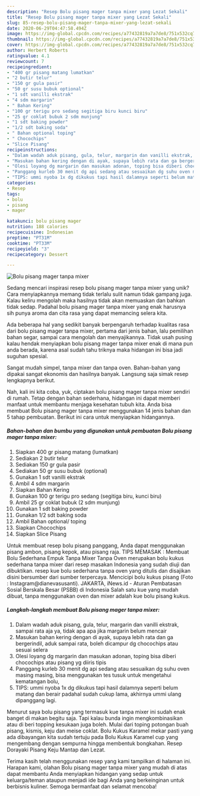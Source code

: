 ```yaml
---
description: "Resep Bolu pisang mager tanpa mixer yang Lezat Sekali"
title: "Resep Bolu pisang mager tanpa mixer yang Lezat Sekali"
slug: 85-resep-bolu-pisang-mager-tanpa-mixer-yang-lezat-sekali
date: 2020-06-29T04:47:58.494Z
image: https://img-global.cpcdn.com/recipes/a77432819a7a7de8/751x532cq70/bolu-pisang-mager-tanpa-mixer-foto-resep-utama.jpg
thumbnail: https://img-global.cpcdn.com/recipes/a77432819a7a7de8/751x532cq70/bolu-pisang-mager-tanpa-mixer-foto-resep-utama.jpg
cover: https://img-global.cpcdn.com/recipes/a77432819a7a7de8/751x532cq70/bolu-pisang-mager-tanpa-mixer-foto-resep-utama.jpg
author: Herbert Roberts
ratingvalue: 4.1
reviewcount: 7
recipeingredient:
- "400 gr pisang matang lumatkan"
- "2 butir telur"
- "150 gr gula pasir"
- "50 gr susu bubuk optional"
- "1 sdt vanilli ekstrak"
- "4 sdm margarin"
- " Bahan Kering"
- "100 gr terigu pro sedang segitiga biru kunci biru"
- "25 gr coklat bubuk 2 sdm munjung"
- "1 sdt baking powder"
- "1/2 sdt baking soda"
- " Bahan optional toping"
- " Chocochips"
- "Slice Pisang"
recipeinstructions:
- "Dalam wadah aduk pisang, gula, telur, margarin dan vanilli ekstrak, sampai rata aja ya, tidak apa apa jika margarin belum mencair"
- "Masukan bahan kering dengan di ayak, supaya lebih rata dan ga bergerindil, aduk sampai rata, boleh dicampur dg chocochips atau sesuai selera"
- "Olesi loyang dg margarin dan masukan adonan, toping bisa diberi chocochips atau pisang yg diiris tipis"
- "Panggang kurleb 30 menit dg api sedang atau sesuaikan dg suhu oven masing masing, bisa menggunakan tes tusuk untuk mengetahui kematangan bolu,"
- "TIPS: ummi nyoba 1x dg dikukus tapi hasil dalamnya seperti belum matang dan berair padahal sudah cukup lama, akhirnya ummi ulang dipanggang lagi."
categories:
- Resep
tags:
- bolu
- pisang
- mager

katakunci: bolu pisang mager 
nutrition: 188 calories
recipecuisine: Indonesian
preptime: "PT31M"
cooktime: "PT33M"
recipeyield: "3"
recipecategory: Dessert

---
```



![Bolu pisang mager tanpa mixer](https://img-global.cpcdn.com/recipes/a77432819a7a7de8/751x532cq70/bolu-pisang-mager-tanpa-mixer-foto-resep-utama.jpg)

Sedang mencari inspirasi resep bolu pisang mager tanpa mixer yang unik? Cara menyiapkannya memang tidak terlalu sulit namun tidak gampang juga. Kalau keliru mengolah maka hasilnya tidak akan memuaskan dan bahkan tidak sedap. Padahal bolu pisang mager tanpa mixer yang enak harusnya sih punya aroma dan cita rasa yang dapat memancing selera kita.

Ada beberapa hal yang sedikit banyak berpengaruh terhadap kualitas rasa dari bolu pisang mager tanpa mixer, pertama dari jenis bahan, lalu pemilihan bahan segar, sampai cara mengolah dan menyajikannya. Tidak usah pusing kalau hendak menyiapkan bolu pisang mager tanpa mixer enak di mana pun anda berada, karena asal sudah tahu triknya maka hidangan ini bisa jadi suguhan spesial.

Sangat mudah simpel, tanpa mixer dan tanpa oven. Bahan-bahan yang dipakai sangat ekonomis dan hasilnya banyak. Langsung saja simak resep lengkapnya berikut.


Nah, kali ini kita coba, yuk, ciptakan bolu pisang mager tanpa mixer sendiri di rumah. Tetap dengan bahan sederhana, hidangan ini dapat memberi manfaat untuk membantu menjaga kesehatan tubuh kita. Anda bisa membuat Bolu pisang mager tanpa mixer menggunakan 14 jenis bahan dan 5 tahap pembuatan. Berikut ini cara untuk menyiapkan hidangannya.

<!--inarticleads1-->

##### Bahan-bahan dan bumbu yang digunakan untuk pembuatan Bolu pisang mager tanpa mixer:

1. Siapkan 400 gr pisang matang (lumatkan)
1. Sediakan 2 butir telur
1. Sediakan 150 gr gula pasir
1. Sediakan 50 gr susu bubuk (optional)
1. Gunakan 1 sdt vanilli ekstrak
1. Ambil 4 sdm margarin
1. Siapkan  Bahan Kering
1. Gunakan 100 gr terigu pro sedang (segitiga biru, kunci biru)
1. Ambil 25 gr coklat bubuk (2 sdm munjung)
1. Gunakan 1 sdt baking powder
1. Gunakan 1/2 sdt baking soda
1. Ambil  Bahan optional/ toping
1. Siapkan  Chocochips
1. Siapkan Slice Pisang


Untuk membuat resep bolu pisang panggang, Anda dapat menggunakan pisang ambon, pisang kepok, atau pisang raja. TIPS MEMASAK : Membuat Bolu Sederhana Empuk Tanpa Mixer Tanpa Oven merupakan bolu kukus sederhana tanpa mixer dari resep masakan Indonesia yang sudah diuji dan dibuktikan. resep kue bolu sederhana tanpa oven yang ditulis dan disajikan disini bersumber dari sumber terpercaya. Mencicipi bolu kukus pisang (Foto : Instagram@dianevasusanti). JAKARTA, iNews.id - Aturan Pembatasan Sosial Berskala Besar (PSBB) di Indonesia Salah satu kue yang mudah dibuat, tanpa menggunakan oven dan mixer adalah kue bolu pisang kukus. 

<!--inarticleads2-->

##### Langkah-langkah membuat Bolu pisang mager tanpa mixer:

1. Dalam wadah aduk pisang, gula, telur, margarin dan vanilli ekstrak, sampai rata aja ya, tidak apa apa jika margarin belum mencair
1. Masukan bahan kering dengan di ayak, supaya lebih rata dan ga bergerindil, aduk sampai rata, boleh dicampur dg chocochips atau sesuai selera
1. Olesi loyang dg margarin dan masukan adonan, toping bisa diberi chocochips atau pisang yg diiris tipis
1. Panggang kurleb 30 menit dg api sedang atau sesuaikan dg suhu oven masing masing, bisa menggunakan tes tusuk untuk mengetahui kematangan bolu,
1. TIPS: ummi nyoba 1x dg dikukus tapi hasil dalamnya seperti belum matang dan berair padahal sudah cukup lama, akhirnya ummi ulang dipanggang lagi.


Menurut saya bolu pisang yang termasuk kue tanpa mixer ini sudah enak banget di makan begitu saja. Tapi kalau bunda ingin mengkombinasikan atau di beri topping kesukaan juga boleh. Mulai dari toping potongan buah pisang, kismis, keju dan meise coklat. Bolu Kukus Karamel mekar pasti yang ada dibayangan kita sudah tertuju pada Bolu Kukus Karamel cup yang mengembang dengan sempurna hingga membentuk bongkahan. Resep Dorayaki Pisang Keju Mantap dan Lezat. 

Terima kasih telah menggunakan resep yang kami tampilkan di halaman ini. Harapan kami, olahan Bolu pisang mager tanpa mixer yang mudah di atas dapat membantu Anda menyiapkan hidangan yang sedap untuk keluarga/teman ataupun menjadi ide bagi Anda yang berkeinginan untuk berbisnis kuliner. Semoga bermanfaat dan selamat mencoba!

